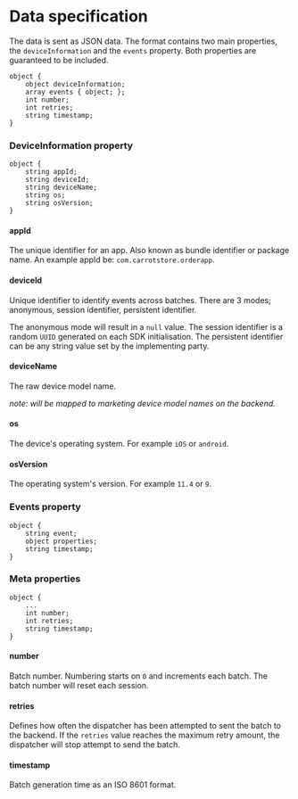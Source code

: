 # Data specification
The data is sent as JSON data. The format contains two main properties, the `deviceInformation` and the `events` property. Both properties are guaranteed to be included.

```
object {
	object deviceInformation;
	array events { object; };
	int number;
	int retries;
	string timestamp;
}
```

### DeviceInformation property


```
object {
	string appId;
	string deviceId;
	string deviceName;
	string os;
	string osVersion;
}
```

#### appId

The unique identifier for an app. Also known as bundle identifier or package name. An example appId be: `com.carrotstore.orderapp`.

#### deviceId

Unique identifier to identify events across batches. There are 3 modes; anonymous, session identifier, persistent identifier.

The anonymous mode will result in a `null` value. The session identifier is a random `UUID` generated on each SDK initialisation. The persistent identifier can be any string value set by the implementing party.

#### deviceName

The raw device model name.

*note: will be mapped to marketing device model names on the backend.*

#### os

The device's operating system. For example `iOS` or `android`.

#### osVersion

The operating system's version. For example `11.4` or `9`.

### Events property

```
object {
	string event;
	object properties;
	string timestamp;
}
```

### Meta properties

```
object {
	...
	int number;
	int retries;
	string timestamp;
}
```

#### number

Batch number. Numbering starts on `0` and increments each batch. The batch number will reset each session.

#### retries

Defines how often the dispatcher has been attempted to sent the batch to the backend. If the `retries` value reaches the maximum retry amount, the dispatcher will stop attempt to send the batch.

#### timestamp

Batch generation time as an ISO 8601 format.